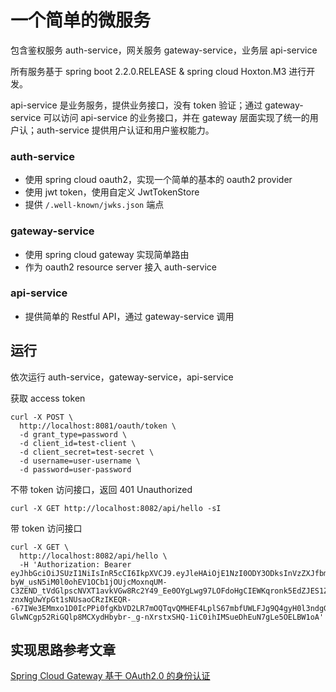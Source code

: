 # 一个简单的微服务
包含鉴权服务 auth-service，网关服务 gateway-service，业务层 api-service

所有服务基于 spring boot 2.2.0.RELEASE & spring cloud Hoxton.M3 进行开发。

api-service 是业务服务，提供业务接口，没有 token 验证；通过 gateway-service 可以访问 api-service 的业务接口，并在 gateway 层面实现了统一的用户认；auth-service 提供用户认证和用户鉴权能力。

### auth-service
- 使用 spring cloud oauth2，实现一个简单的基本的 oauth2 provider
- 使用 jwt token，使用自定义 JwtTokenStore
- 提供 `/.well-known/jwks.json` 端点

### gateway-service
- 使用 spring cloud gateway 实现简单路由
- 作为 oauth2 resource server 接入 auth-service

### api-service
- 提供简单的 Restful API，通过 gateway-service 调用


## 运行
依次运行 auth-service，gateway-service，api-service

获取 access token
```shell script
curl -X POST \
  http://localhost:8081/oauth/token \
  -d grant_type=password \
  -d client_id=test-client \
  -d client_secret=test-secret \
  -d username=user-username \
  -d password=user-password
```

不带 token 访问接口，返回 401 Unauthorized
```shell script
curl -X GET http://localhost:8082/api/hello -sI
```

带 token 访问接口
```shell script
curl -X GET \
  http://localhost:8082/api/hello \
  -H 'Authorization: Bearer eyJhbGciOiJSUzI1NiIsInR5cCI6IkpXVCJ9.eyJleHAiOjE1NzI0ODY3ODksInVzZXJfbmFtZSI6InVzZXItdXNlcm5hbWUiLCJhdXRob3JpdGllcyI6WyJVU0VSIl0sImp0aSI6IjA3MDZmOWUyLWRlMWYtNDg4ZS1hNTJhLTUzMjdiMjU4ZTI4ZiIsImNsaWVudF9pZCI6InRlc3QtY2xpZW50Iiwic2NvcGUiOlsiZGVmYXVsdC1zY29wZSJdfQ.IqSmO7rH_lFpQ8__ZP1rwSDh5S6kw3EPaT3gs-byW_usN5iM0l0ohEV1OCb1jOUjcMoxnqUM-C3ZEND_tVdGlpscNVXT1avkVGw8Rc2Y49_Ee0OYgLwg97LOFdoHgCIEWKqronk5EdZJES1Zv95MbGSO1o6U_mo8My1-znxNgUwYpGt1sNUsaoCRzIKEQR--67IWe3EMmxo1D0IcPPi0fgKbVD2LR7mOQTqvQMHEF4LplS67mbfUWLFJg9Q4gyH0l3ndgGkCIcofPop9-GlwNCgp52RiGQlp8MCXydHbybr-_g-nXrstxSHQ-1iC0ihIMSueDhEuN7gLe5OELBW1oA'
```

## 实现思路参考文章
[Spring Cloud Gateway 基于 OAuth2.0 的身份认证](https://mp.weixin.qq.com/s/4v_wwX0SS7jvOwtO8uiDAw)
